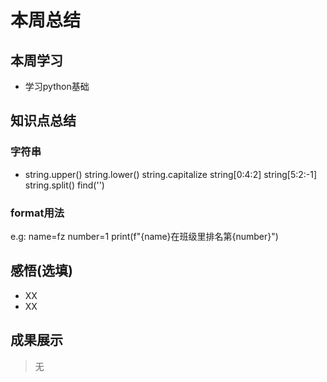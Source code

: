 # 本周总结

## 本周学习



- 学习python基础

## 知识点总结

### 字符串

- string.upper()
string.lower()
string.capitalize
string[0:4:2]
string[5:2:-1]
string.split()
find('')


### format用法
e.g:
name=fz
number=1
print(f"{name}在班级里排名第{number}")



## 感悟(选填)

- XX
- XX

## 成果展示
>无
